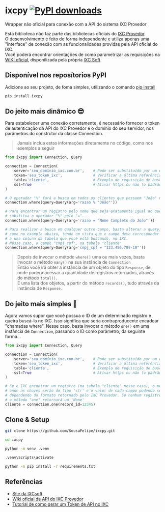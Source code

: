 
# ixcpy [![PyPI downloads](https://img.shields.io/pypi/dm/ixcpy.svg)](https://pypi.org/project/ixcpy/)

Wrapper não oficial para conexão com a API do sistema IXC Provedor

Esta biblioteca não faz parte das bibliotecas oficiais do <a href="https://ixcsoft.com/ixc-provedor" target="_blank">IXC Provedor</a>.\
O desenvolvimento é feito de forma independente e utiliza apenas uma "interface" de conexão com as funcionalidades providas pela API oficial do IXC.\
Você poderá encontrar orientações de como parametrizar as requisições na <a href="https://wikiapiprovedor.ixcsoft.com.br/" target="_blank">WIKI oficial</a>, disponilizada pela própria <a href="https://ixcsoft.com/" target="_blank">IXC Soft</a>.


## Disponível nos reposítorios PyPI

Adicione ao seu projeto, de foma simples, utilizando o comando <a href="https://pypi.org/project/pip/" target="_blank">pip install</a>

```bash
pip install ixcpy
```


## Do jeito mais dinâmico 😎

Para estabelecer uma conexão corretamente, é necessário fornecer o token de autenticação da API do IXC Provedor e o domínio do seu servidor, nos parâmetros do construtor da classe Connection.

> Jamais inclua estas informações diretamente no código, como nos exemplos a seguir

```python
from ixcpy import Connection, Query

connection = Connection(
    server='seu_domínio_ixc.com.br',    # Pode ser substituído por um endereço IP (não recomendado)
    token='seu_token_ixc',              # Verificar a última referência no final deste README
    table='cliente',                    # Exemplo de requisição de busca na tabela "cliente"
    ssl=True                            # Ativar https ou não (o padrão é True)
)

# O operador "%" fará a busca em todos os clientes que possuem "João" no campo "razao".
connection.where(query=Query(arg='razao % "João"'))

# Para encontrar um registro pelo nome que seja exatamente igual ao que você busca,
# substitua o operador "%" pelo "=".
connection.where(query=Query(arg='razao = "Nome Completo do João"'))

# Para realizar a busca em qualquer outro campo, basta alterar a query,
# como no exemplo abaixo, tendo em vista que o campo deve corresponder
# a uma coluna da tabela que você está buscando, no IXC.
# Nesse caso, o campo "cnpj_cpf", na tabela "cliente"
connection.where(query=Query(arg='cnpj_cpf = "123.456.789-10"'))
```

> Depois de invocar o método `where()` uma ou mais vezes, basta invocar o método `many()` na sua instância de `Connection`\
> Então você irá obter a instância de um objeto do tipo `Response`, de onde poderá acessar a quantidade de registros retornados, através do método `total()`.\
> E uma lista dos objetos, a partir do método `records()`, tudo através da instância de `Response`.


## Do jeito mais simples 🎯

Agora vamos supor que você possua o ID de um determinado registro e queira buscá-lo no IXC. Isso significa que seria contraproducente encadear "chamadas where". Nesse caso, basta invocar o método `one()` em uma instância de `Connection`, passando o ID como parâmetro, da seguinte forma...

```python
from ixcpy import Connection, Query

connection = Connection(
    server='seu_domínio_ixc.com.br',    # Pode ser substituído por um endereço IP (não recomendado)
    token='seu_token_ixc',              # Verificar a última referência no final deste README
    table='cliente',                    # Exemplo de requisição de busca na tabela "cliente"
    ssl=True                            # Ativar https ou não (o padrão é True)
)

# Se o IXC encontrar um registro (na tabela "cliente" nesse caso), o método "one" retornará um 'dict'
# onde as chaves serão do tipo 'str' e o valor de cada campo podendo ser 'str', 'int' ou 'bool',
# dependendo do formato retornado pelo IXC Provedor. Se nenhum registro for encontrado,
# o método "one" retornará um 'None'
cliente = connection.one(record_id=12345)
```


## Clone & Setup

```bash
git clone https://github.com/SousaFelipe/ixcpy.git
```
```bash
cd ixcpy
```
```bash
python -m venv .venv
```
```bash
.venv\Scripts\activate
```
```bash
python -m pip install -r requirements.txt
```


## Referências

  - [Site da IXCsoft](https://ixcsoft.com/)
  - [Wiki oficial da API do IXC Provedor](https://wikiapiprovedor.ixcsoft.com.br/)
  - [Tutorial de como gerar um Token de API no IXC](https://wiki.ixcsoft.com.br/pt-br/API/como_gerar_um_token_para_integra%C3%A7%C3%B5es_API)
